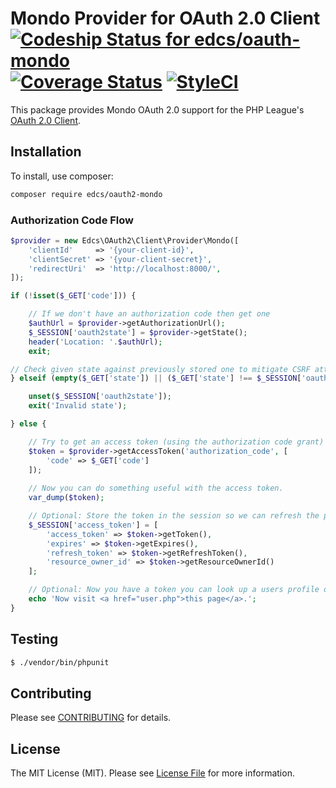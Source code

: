 # Mondo Provider for OAuth 2.0 Client [![Codeship Status for edcs/oauth-mondo](https://codeship.com/projects/ceb79fd0-c50d-0133-0fd4-62b97b21679d/status?branch=master)](https://codeship.com/projects/138484) [![Coverage Status](https://coveralls.io/repos/github/edcs/oauth-mondo/badge.svg?branch=master)](https://coveralls.io/github/edcs/oauth-mondo?branch=master) [![StyleCI](https://styleci.io/repos/53205114/shield)](https://styleci.io/repos/53205114)

This package provides Mondo OAuth 2.0 support for the PHP League's 
[OAuth 2.0 Client](https://github.com/thephpleague/oauth2-client).

## Installation

To install, use composer:

```bash
composer require edcs/oauth2-mondo
```

### Authorization Code Flow

```php
$provider = new Edcs\OAuth2\Client\Provider\Mondo([
    'clientId'     => '{your-client-id}',
    'clientSecret' => '{your-client-secret}',
    'redirectUri'  => 'http://localhost:8000/',
]);

if (!isset($_GET['code'])) {

    // If we don't have an authorization code then get one
    $authUrl = $provider->getAuthorizationUrl();
    $_SESSION['oauth2state'] = $provider->getState();
    header('Location: '.$authUrl);
    exit;

// Check given state against previously stored one to mitigate CSRF attack
} elseif (empty($_GET['state']) || ($_GET['state'] !== $_SESSION['oauth2state'])) {

    unset($_SESSION['oauth2state']);
    exit('Invalid state');

} else {

    // Try to get an access token (using the authorization code grant)
    $token = $provider->getAccessToken('authorization_code', [
        'code' => $_GET['code']
    ]);
    
    // Now you can do something useful with the access token.
    var_dump($token);

    // Optional: Store the token in the session so we can refresh the page while we're testing
    $_SESSION['access_token'] = [
        'access_token' => $token->getToken(),
        'expires' => $token->getExpires(),
        'refresh_token' => $token->getRefreshToken(),
        'resource_owner_id' => $token->getResourceOwnerId()
    ];

    // Optional: Now you have a token you can look up a users profile data
    echo 'Now visit <a href="user.php">this page</a>.';
}
```


## Testing

``` bash
$ ./vendor/bin/phpunit
```

## Contributing

Please see [CONTRIBUTING](https://github.com/edcs/oauth2-mondo/blob/master/CONTRIBUTING.md) for details.

## License

The MIT License (MIT). Please see [License File](https://github.com/edcs/oauth2-mondo/blob/master/LICENSE) for 
more information.
